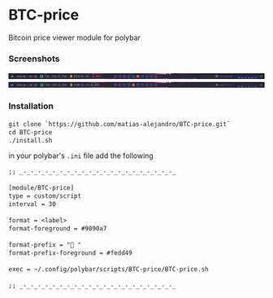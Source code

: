 # BTC-price
Bitcoin price viewer module for polybar

### Screenshots
![screenshot1](/screenshot1.png?raw=true "screenshot")
![screenshot2](/screenshot2.png?raw=true "screenshot")

### Installation
```
git clone `https://github.com/matias-alejandro/BTC-price.git`
cd BTC-price
./install.sh
```
in your polybar's `.ini` file add the following
```
;; _-_-_-_-_-_-_-_-_-_-_-_-_-_-_-_-_-_-_-_-_-_

[module/BTC-price]
type = custom/script
interval = 30

format = <label>
format-foreground = #9090a7

format-prefix = " "
format-prefix-foreground = #fedd49

exec = ~/.config/polybar/scripts/BTC-price/BTC-price.sh

;; _-_-_-_-_-_-_-_-_-_-_-_-_-_-_-_-_-_-_-_-_-_
```
